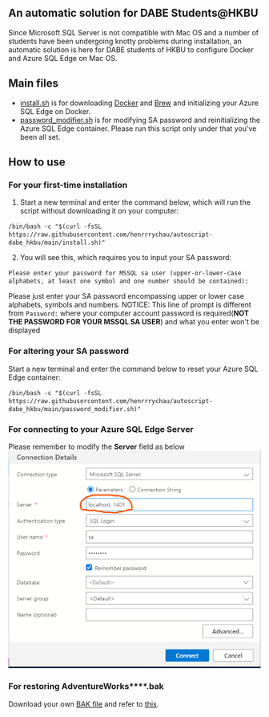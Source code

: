 ## An automatic solution for DABE Students@HKBU

Since Microsoft SQL Server is not compatible with Mac OS and a number of students have been undergoing knotty problems during installation, an automatic solution is here for DABE students of HKBU to configure Docker and Azure SQL Edge on Mac OS.

## Main files

* [install.sh](https://github.com/henrrrychau/autoscript-dabe_hkbu/blob/main/install.sh) is for downloading [Docker](https://www.docker.com/) and [Brew](https://brew.sh/) and initializing your Azure SQL Edge on Docker.
* [password_modifier.sh](https://github.com/henrrrychau/autoscript-dabe_hkbu/blob/main/password_modifier.sh) is for modifying SA password and reinitializing the Azure SQL Edge container. Please run this script only under that you've been all set.


## How to use

### For your first-time installation


1. Start a new terminal and enter the command below, which will run the script without downloading it on your computer:
```
/bin/bash -c "$(curl -fsSL https://raw.githubusercontent.com/henrrrychau/autoscript-dabe_hkbu/main/install.sh)"
```


2. You will see this, which requires you to input your SA password:
```
Please enter your password for MSSQL sa user (upper-or-lower-case alphabets, at least one symbol and one number should be contained):
```
Please just enter your SA password encompassing upper or lower case alphabets, symbols and numbers.
NOTICE: This line of prompt is different from ```Password:``` where your computer account password is required(__NOT THE PASSWORD FOR YOUR MSSQL SA USER__) and what you enter won't be displayed

### For altering your SA password

Start a new terminal and enter the command below to reset your Azure SQL Edge container:
```
/bin/bash -c "$(curl -fsSL https://raw.githubusercontent.com/henrrrychau/autoscript-dabe_hkbu/main/password_modifier.sh)"
```

### For connecting to your Azure SQL Edge Server
Please remember to modify the __Server__ field as below
![Connection Details](https://github.com/henrrrychau/autoscript-dabe_hkbu/blob/main/connectiondetails.png?raw=true)

### For restoring AdventureWorks****.bak
Download your own [BAK file](https://learn.microsoft.com/en-us/sql/samples/adventureworks-install-configure?view=sql-server-ver16&tabs=ssms) and refer to [this](https://learn.microsoft.com/en-us/sql/azure-data-studio/tutorial-backup-restore-sql-server?view=sql-server-ver16).

